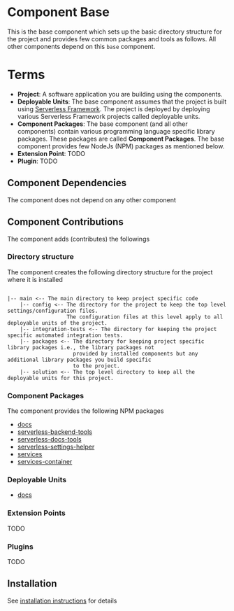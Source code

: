 # Component Base

This is the base component which sets up the basic directory structure for the project and provides few common packages
and tools as follows. All other components depend on this `base` component.

# Terms

- **Project**: A software application you are building using the components.
- **Deployable Units**: The base component assumes that the project is built using [Serverless Framework](https://www.serverless.com/framework/docs/).
  The project is deployed by deploying various Serverless Framework projects called deployable units.
- **Component Packages**: The base component (and all other components) contain various programming language specific library packages.
  These packages are called **Component Packages**. The base component provides few NodeJs (NPM) packages as mentioned below.
- **Extension Point**: TODO
- **Plugin**: TODO

## Component Dependencies

The component does not depend on any other component

## Component Contributions

The component adds (contributes) the followings

### Directory structure

The component creates the following directory structure for the project where it is installed

```

|-- main <-- The main directory to keep project specific code
    |-- config <-- The directory for the project to keep the top level settings/configuration files.
                   The configuration files at this level apply to all deployable units of the project.
    |-- integration-tests <-- The directory for keeping the project specific automated integration tests.
    |-- packages <-- The directory for keeping project specific library packages i.e., the library packages not
                     provided by installed components but any additional library packages you build specific
                     to the project.
    |-- solution <-- The top level directory to keep all the deployable units for this project.
```

### Component Packages

The component provides the following NPM packages

- [docs](packages/docs/README.md)
- [serverless-backend-tools](packages/serverless-backend-tools/README.md)
- [serverless-docs-tools](packages/serverless-docs-tools/README.md)
- [serverless-settings-helper](packages/serverless-settings-helper/README.md)
- [services](packages/services/README.md)
- [services-container](packages/services-container/README.md)

### Deployable Units
- [docs](packages/assembly/assets/deployables/docs/README.md)

### Extension Points

TODO

### Plugins

TODO

## Installation

See [installation instructions](./INSTALLATION.md) for details
